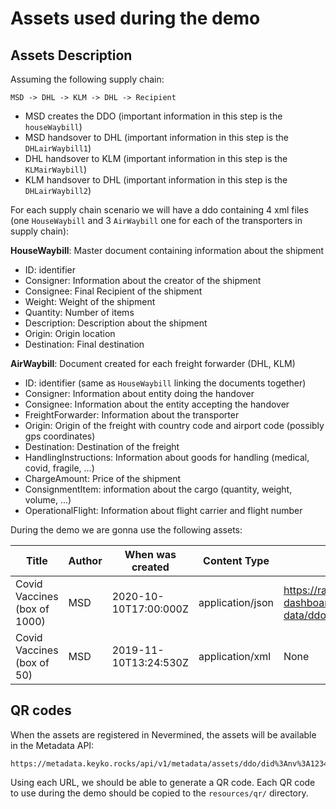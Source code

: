 # Assets used during the demo

## Assets Description

Assuming the following supply chain:
```
MSD -> DHL -> KLM -> DHL -> Recipient
```
- MSD creates the DDO (important information in this step is the `houseWaybill`)
- MSD handsover to DHL (important information in this step is the `DHLairWaybill1`)
- DHL handsover to KLM (important information in this step is the `KLMairWaybill`)
- KLM handsover to DHL (important information in this step is the `DHLairWaybill2`)

For each supply chain scenario we will have a ddo containing 4 xml files (one `HouseWaybill` and 3 `AirWaybill` one for each of the transporters in supply chain):

**HouseWaybill**: Master document containing information about the shipment
- ID: identifier
- Consigner: Information about the creator of the shipment
- Consignee: Final Recipient of the shipment
- Weight: Weight of the shipment
- Quantity: Number of items
- Description: Description about the shipment
- Origin: Origin location
- Destination: Final destination

**AirWaybill**: Document created for each freight forwarder (DHL, KLM)
- ID: identifier (same as `HouseWaybill` linking the documents together)
- Consigner: Information about entity doing the handover
- Consignee: Information about the entity accepting the handover
- FreightForwarder: Information about the transporter
- Origin: Origin of the freight with country code and airport code (possibly gps coordinates)
- Destination: Destination of the freight
- HandlingInstructions: Information about goods for handling (medical, covid, fragile, ...)
- ChargeAmount: Price of the shipment
- ConsignmentItem: information about the cargo (quantity, weight, volume, ...)
- OperationalFlight: Information about flight carrier and flight number

During the demo we are gonna use the following assets:


Title                       | Author            | When was created      | Content Type      | Files
----------------------------|-------------------|-----------------------|-------------------|-----------------------
Covid Vaccines (box of 1000)  | MSD               | 2020-10-10T17:00:000Z | application/json   | https://raw.githubusercontent.com/keyko-io/odyssey-dashboard/2c72ef7baf8972f058803031f466e6f445bab114/resources/data/mock-data/ddo1.json          
Covid Vaccines (box of 50)  | MSD               | 2019-11-10T13:24:530Z | application/xml   | None         


## QR codes

When the assets are registered in Nevermined, the assets will be available in the Metadata API:

```
https://metadata.keyko.rocks/api/v1/metadata/assets/ddo/did%3Anv%3A1234
```

Using each URL, we should be able to generate a QR code. Each QR code to use during the demo
should be copied to the `resources/qr/` directory.
